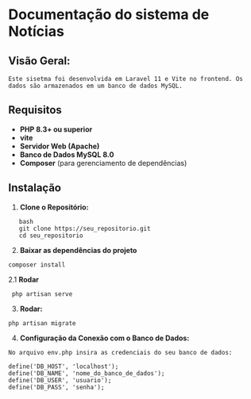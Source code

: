 # Documentação do sistema de Notícias


## Visão Geral:

```
Este sisetma foi desenvolvida em Laravel 11 e Vite no frontend. Os dados são armazenados em um banco de dados MySQL.
```

## Requisitos

- **PHP 8.3+ ou superior**
- **vite**
- **Servidor Web (Apache)**
- **Banco de Dados MySQL 8.0**
- **Composer** (para gerenciamento de dependências)

## Instalação

1. **Clone o Repositório:**
   
```  
   bash
   git clone https://seu_repositorio.git
   cd seu_repositorio
```

2. **Baixar as dependências do projeto**
   
```   
composer install
```
2.1 **Rodar**   

```
 php artisan serve
```


3. **Rodar:**


```
php artisan migrate
```

4. **Configuração da Conexão com o Banco de Dados:**

```
No arquivo env.php insira as credenciais do seu banco de dados:
```
```
define('DB_HOST', 'localhost');
define('DB_NAME', 'nome_do_banco_de_dados');
define('DB_USER', 'usuario');
define('DB_PASS', 'senha');
```

